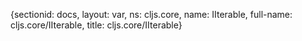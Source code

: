 {sectionid: docs, layout: var, ns: cljs.core, name: IIterable, full-name: cljs.core/IIterable,
  title: cljs.core/IIterable}
